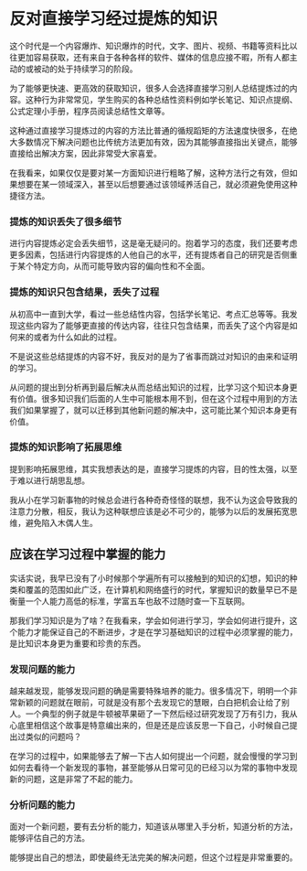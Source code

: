 # 反对直接学习经过提炼的知识


这个时代是一个内容爆炸、知识爆炸的时代，文字、图片、视频、书籍等资料比以往更加容易获取，还有来自于各种各样的软件、媒体的信息应接不暇，所有人都主动的或被动的处于持续学习的阶段。

为了能够更快速、更高效的获取知识，很多人会选择直接学习别人总结提炼过的内容。这种行为非常常见，学生购买的各种总结性资料例如学长笔记、知识点提纲、公式定理小手册，程序员阅读总结性文章等。

这种通过直接学习提炼过的内容的方法比普通的循规蹈矩的方法速度快很多，在绝大多数情况下解决问题也比传统方法更加有效，因为其能够直接指出关键点，能够直接给出解决方案，因此非常受大家喜爱。

在我看来，如果仅仅是要对某一方面知识进行粗略了解，这种方法行之有效，但如果想要在某一领域深入，甚至以后想要通过该领域养活自己，就必须避免使用这种捷径方法。

### 提炼的知识丢失了很多细节

进行内容提炼必定会丢失细节，这是毫无疑问的。抱着学习的态度，我们还要考虑更多因素，包括进行内容提炼的人他自己的水平，还有提炼者自己的研究是否侧重于某个特定方向，从而可能导致内容的偏向性和不全面。

### 提炼的知识只包含结果，丢失了过程

从初高中一直到大学，看过一些总结性内容，包括学长笔记、考点汇总等等。我发现这些内容为了能够更直接的传达内容，往往只包含结果，而丢失了这个内容是如何来的或者为什么如此的过程。

不是说这些总结提炼的内容不好，我反对的是为了省事而跳过对知识的由来和证明的学习。

从问题的提出到分析再到最后解决从而总结出知识的过程，比学习这个知识本身更有价值。很多知识我们后面的人生中可能根本用不到，但在这个过程中用到的方法我们如果掌握了，就可以迁移到其他新问题的解决中，这可能比某个知识本身更有价值。

### 提炼的知识影响了拓展思维

提到影响拓展思维，其实我想表达的是，直接学习提炼的内容，目的性太强，以至于难以进行胡思乱想。

我从小在学习新事物的时候总会进行各种奇奇怪怪的联想，我不认为这会导致我的注意力分散，相反，我认为这种联想应该是必不可少的，能够为以后的发展拓宽思维，避免陷入木偶人生。

## 应该在学习过程中掌握的能力

实话实说，我早已没有了小时候那个学遍所有可以接触到的知识的幻想，知识的种类和覆盖的范围如此广泛，在计算机和网络盛行的时代，掌握知识的数量早已不是衡量一个人能力高低的标准，学富五车也敌不过随时查一下互联网。

那我们学习知识是为了啥？在我看来，学会如何进行学习，学会如何进行提升，这个能力才能保证自己的不断进步，才是在学习基础知识的过程中必须掌握的能力，是比知识本身更为重要和珍贵的东西。

### 发现问题的能力

越来越发现，能够发现问题的确是需要特殊培养的能力。很多情况下，明明一个非常新颖的问题就在眼前，可就是没有那个去发现它的慧眼，白白把机会让给了别人。一个典型的例子就是牛顿被苹果砸了一下然后经过研究发现了万有引力，我从心底里相信这个故事是特意编出来的，但是还是应该反思一下自己，小时候自己提出过类似的问题吗？

在学习的过程中，如果能够去了解一下古人如何提出一个问题，就会慢慢的学习到如何去看待一个新发现的事物，甚至能够从日常可见的已经习以为常的事物中发现新的问题，这是非常了不起的能力。

### 分析问题的能力

面对一个新问题，要有去分析的能力，知道该从哪里入手分析，知道分析的方法，能够评估自己的方法。

能够提出自己的想法，即使最终无法完美的解决问题，但这个过程是非常重要的。

